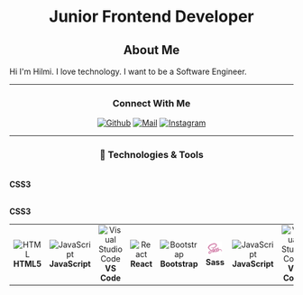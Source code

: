 

<h1 align="center">Junior Frontend Developer</h1>


<h2 align="center"> About Me</h2>
<div align="justify">
   Hi I'm Hilmi. I love technology. I want to be a Software Engineer.
</div>





----

<h3 align="center">Connect With Me</h3>

<div align=center>


[![Github](https://img.shields.io/badge/GitHub-100000?style=for-the-badge&logo=github&logoColor=white)](https://github.com/HilmiKilavuz)
[![Mail](https://img.shields.io/badge/Gmail-D14836?style=for-the-badge&logo=gmail&logoColor=white)](mailto:kilavuzhilmi@gmail.com)
[![Instagram](https://img.shields.io/badge/Instagram-E4405F?style=for-the-badge&logo=instagram&logoColor=white)](https://www.instagram.com/hilmi.klvz/)

</div>

----

<h3 align="center">🔧 Technologies & Tools</h3>

<table align="center">
  <tr>
    <td align="center" height="40" width="40">
      <img
        src="https://cdn.jsdelivr.net/gh/devicons/devicon/icons/html5/html5-plain.svg"
        width="25"
        height="25"
        alt="HTML"
      />
      <br /><strong>HTML5</strong>
    </td>
      <br /><strong>CSS3</strong>
</td>
<td align="center" height="40" width="40">
  <img
    src="https://cdn.jsdelivr.net/gh/devicons/devicon/icons/javascript/javascript-plain.svg"
    width="25"
    height="25"
    alt="JavaScript"
  />
  <br /><strong>JavaScript</strong>
</td>
<td align="center" height="40" width="40">
  <img
    src="https://cdn.jsdelivr.net/gh/devicons/devicon/icons/vscode/vscode-original.svg"
    width="25"
    height="25"
    alt="Visual Studio Code"
  />
  <br /><strong>VS Code</strong>
</td>
<td align="center" height="40" width="40">
  <img
    src="https://cdn.jsdelivr.net/gh/devicons/devicon/icons/react/react-original.svg"
    width="25"
    height="25"
    alt="React"
  />
  <br /><strong>React</strong>
</td>
<td align="center" height="40" width="40">
  <img
    src="https://cdn.jsdelivr.net/gh/devicons/devicon/icons/bootstrap/bootstrap-plain.svg"
    width="25"
    height="25"
    alt="Bootstrap"
  />
  <br /><strong>Bootstrap</strong>
</td>
<td align="center" height="40" width="40">
  <img
    src="https://raw.githubusercontent.com/devicons/devicon/master/icons/sass/sass-original.svg"
    width="25"
    height="25"
    alt="Sass"
  />
  <br /><strong>Sass</strong>
</td>
   
 <br /><strong>CSS3</strong>
    </td>
    <td align="center" height="40" width="40">
      <img
        src="https://cdn.jsdelivr.net/gh/devicons/devicon/icons/javascript/javascript-plain.svg"
        width="25"
        height="25"
        alt="JavaScript"
      />
      <br /><strong>JavaScript</strong>
    </td>
    <td align="center" height="40" width="40">
      <img
        src="https://cdn.jsdelivr.net/gh/devicons/devicon/icons/vscode/vscode-original.svg"
        width="25"
        height="25"
        alt="Visual Studio Code"
      />
      <br /><strong>VS Code</strong>
    </td>
    <td align="center" height="40" width="40">
      <img
        src="https://cdn.jsdelivr.net/gh/devicons/devicon/icons/react/react-original.svg"
        width="25"
        height="25"
        alt="React"
      />
      <br /><strong>React</strong>
    </td>
    <td align="center" height="40" width="40">
      <img
        src="https://cdn.jsdelivr.net/gh/devicons/devicon/icons/bootstrap/bootstrap-plain.svg"
        width="25"
        height="25"
        alt="Bootstrap"
      />
      <br /><strong>Bootstrap</strong>
    </td>
    <td align="center" height="40" width="40">
      <img
        src="https://raw.githubusercontent.com/devicons/devicon/master/icons/sass/sass-original.svg"
        width="25"
        height="25"
        alt="Sass"
      />
      <br /><strong>Sass</strong>
    </td>
  </tr>
</table>
